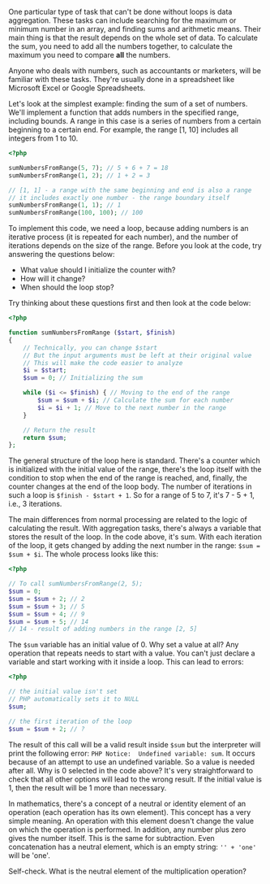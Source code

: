 
One particular type of task that can't be done without loops is data aggregation. These tasks can include searching for the maximum or minimum number in an array, and finding sums and arithmetic means. Their main thing is that the result depends on the whole set of data. To calculate the sum, you need to add all the numbers together, to calculate the maximum you need to compare **all** the numbers.

Anyone who deals with numbers, such as accountants or marketers, will be familiar with these tasks. They're usually done in a spreadsheet like Microsoft Excel or Google Spreadsheets.

Let's look at the simplest example: finding the sum of a set of numbers. We'll implement a function that adds numbers in the specified range, including bounds. A range in this case is a series of numbers from a certain beginning to a certain end. For example, the range [1, 10] includes all integers from 1 to 10.

```php
<?php

sumNumbersFromRange(5, 7); // 5 + 6 + 7 = 18
sumNumbersFromRange(1, 2); // 1 + 2 = 3

// [1, 1] - a range with the same beginning and end is also a range
// it includes exactly one number - the range boundary itself
sumNumbersFromRange(1, 1); // 1
sumNumbersFromRange(100, 100); // 100
```

To implement this code, we need a loop, because adding numbers is an iterative process (it is repeated for each number), and the number of iterations depends on the size of the range. Before you look at the code, try answering the questions below:

* What value should I initialize the counter with?
* How will it change?
* When should the loop stop?

Try thinking about these questions first and then look at the code below:

```php
<?php

function sumNumbersFromRange ($start, $finish)
{
    // Technically, you can change $start
    // But the input arguments must be left at their original value
    // This will make the code easier to analyze
    $i = $start;
    $sum = 0; // Initializing the sum

    while ($i <= $finish) { // Moving to the end of the range
        $sum = $sum + $i; // Calculate the sum for each number
        $i = $i + 1; // Move to the next number in the range
    }

    // Return the result
    return $sum;
};
```

  The general structure of the loop here is standard. There's a counter which is initialized with the initial value of the range, there's the loop itself with the condition to stop when the end of the range is reached, and, finally, the counter changes at the end of the loop body. The number of iterations in such a loop is `$finish - $start + 1`. So for a range of 5 to 7, it's 7 - 5 + 1, i.e., 3 iterations.

The main differences from normal processing are related to the logic of calculating the result. With aggregation tasks, there's always a variable that stores the result of the loop. In the code above, it's sum. With each iteration of the loop, it gets changed by adding the next number in the range:  `$sum = $sum + $i`. The whole process looks like this:

```php
<?php

// To call sumNumbersFromRange(2, 5);
$sum = 0;
$sum = $sum + 2; // 2
$sum = $sum + 3; // 5
$sum = $sum + 4; // 9
$sum = $sum + 5; // 14
// 14 - result of adding numbers in the range [2, 5]
```

The `$sum` variable has an initial value of 0. Why set a value at all? Any operation that repeats needs to start with a value. You can't just declare a variable and start working with it inside a loop. This can lead to errors:

```php
<?php

// the initial value isn't set
// PHP automatically sets it to NULL
$sum;

// the first iteration of the loop
$sum = $sum + 2; // ?
```

The result of this call will be a valid result inside `$sum` but the interpreter will print the following error: `PHP Notice:  Undefined variable: sum`. It occurs because of an attempt to use an undefined variable. So a value is needed after all. Why is 0 selected in the code above? It's very straightforward to check that all other options will lead to the wrong result. If the initial value is 1, then the result will be 1 more than necessary.

In mathematics, there's a concept of a neutral or identity element of an operation (each operation has its own element). This concept has a very simple meaning. An operation with this element doesn't change the value on which the operation is performed. In addition, any number plus zero gives the number itself. This is the same for subtraction. Even concatenation has a neutral element, which is an empty string:  `'' + 'one'` will be  'one'.

Self-check. What is the neutral element of the multiplication operation?
